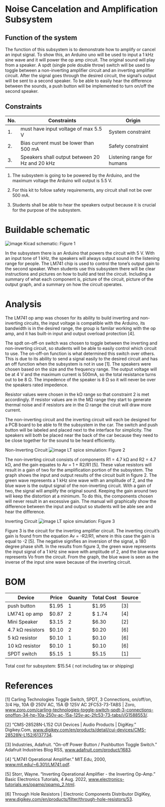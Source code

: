 # Noise Cancelation and Amplification Subsystem

## Function of the system
The function of this subsystem is to demonstrate how to amplify or cancel an input signal. To show this, an Arduino uno will be used to input a 1 kHz sine wave and it will power the op amp circuit. The original sound will play from a speaker. A spdt (single pole double throw) switch will be used to toggle between a non-inverting amplifier circuit and an inverting amplifier circuit. After the signal goes through the desired circuit, the signal’s output will be sent to a second speaker. To be able to easily hear the difference between the sounds, a push button will be implemented to turn on/off the second speaker.  

## Constraints
| No. | Constraints | Origin |
|-----|-------------|---------|
|1.   | must have input voltage of max 5.5 V | System constraint|
|2. | Bias current must be lower than 500 mA | Safety constraint|
|3. | Speakers shall output between 20 Hz and 20 kHz | Listening range for humans |

1.	The subsystem is going to be powered by the Arduino, and the maximum voltage the Arduino will output is 5.5 V.  

2.	For this kit to follow safety requirements, any circuit shall not be over 500 mA.

3.	Students shall be able to hear the speakers output because it is crucial for the purpose of the subsystem. 

# Buildable schematic

![image](https://github.com/abdoulm366/TTU-Capstone--Electrical-Class-Kit/assets/158213085/e5c88f2e-6473-499e-a9cd-9c09a2c15362)
Kicad schematic:  Figure 1 

 In the subsystem there is an Arduino that powers the circuit with 5 V. With an input tone of 1 kHz, the speakers will always output sound in the listening range for people. The LM741 chip is used to control the tone’s output gain to the second speaker. When students use this subsystem there will be clear instructions and pictures on how to build and test the circuit. Including a summary of what each component is, picture of the circuit, picture of the output graph, and a summary on how the circuit operates. 


# Analysis

The LM741 op amp was chosen for its ability to build inverting and non-inverting circuits, the input voltage is compatible with the Arduino, its bandwidth is in the desired range, the group is familar working with the op amp, and it has built-in input and output overload protection [4]. 

The spdt on-off-on switch was chosen to toggle between the inverting and non-inverting circuit, so students will be able to easily control which circuit to use. The on-off-on function is what determined this switch over others. This is due to its ability to send a signal easily to the desired circuit and has an off function when the subsystem is not in use [1]. The speakers were chosen based on the size and the frequency range. The output voltage will be at 4 V and the maximum current is 500mA, so the total resistance turns out to be 8 Ω. The impedence of the speaker is 8 Ω so it will never be over the speakers rated impedence. 

Resistor values were chosen in the kΩ range so that constraint 2 is met accordingly. If resistor values are in the MΩ range they start to generate thermal noise and if resistors are in the Ω range the ciruit will draw more current. 

The non-inverting circuit and the inverting circuit will each be designed for a PCB board to be able to fit the subsystem in the car. The switch and push button will be labeled and placed next to the interface for simplicity. The speakers will both be placed near the back of the car because they need to be close together for the sound to be heard efficiently. 


Non-Inverting Circuit 
![image](https://github.com/abdoulm366/TTU-Capstone--Electrical-Class-Kit/assets/158213085/89489be4-bf4c-4252-a41c-27bf90fb769f)
 LT spice simulation:  Figure 2 

The non-inverting circuit consists of components R1 = 4.7 kΩ and R2 = 4.7 kΩ, and the gain equates to Av = 1 + R2/R1 [5]. These value resistors will result in a gain of two for the amplification portion of the subsystem. The graph shows the input and output results of the circuit built in figure 2. The green wave represents a 1 kHz sine wave with an amplitude of 2, and the blue wave is the output signal of the non-inverting circuit. With a gain of two, the signal will amplify the original sound. Keeping the gain around two will keep the distortion at a minimum. To do this, the components chosen will never result in an excessive gain. The manual will graphically show the difference between the input and output so students will be able see and hear the difference. 


Inverting Circuit
![image](https://github.com/abdoulm366/TTU-Capstone--Electrical-Class-Kit/assets/158213085/64b64969-e337-400e-966e-d4a0c7dd9327)
 LT spice simulation:  Figure 3 

Figure 3 is the circuit for the inverting amplifier circuit. The inverting circuit’s gain is found from the equation Av = -R2/R1, where in this case the gain is equal to -2 [5]. The negative signifies an inversion of the signal, a 180 degree phase shift. In the results from figure 3, the green wave represents the input signal of a 1 kHz sine wave with amplitude of 2, and the blue wave represents Vo from the circuit. From the graph, the blue wave is seen as the inverse of the input sine wave because of the inverting circuit. 

# BOM
| Device | Price | Quanity | Total Cost | Source |
|--------|-------|---------|------------|--------|
| push button | $1.95 | 1 | $1.95 | [3] |
| LM741 op amp | $0.87 | 2 | $ 1.74 | [4]
| Mini Speaker | $3.15 | 2 | $6.30 | [2]
| 4.7 kΩ resistors | $0.10 | 2 | $0.20 | [6] |
| 5 kΩ resistor | $0.10 | 1 | $0.10 | [6] |
| 10 kΩ resistor | $0.10 | 1 | $0.10 | [6] |
| SPDT switch | $5.15 | 1 | $5.15 | [1] |
Total cost for subsystem: $15.54 ( not including tax or shipping)

# References 

[1] Carling Technologies Toggle Switch, SPDT, 3 Connections, on/off/on, 3/4 Hp, 10A @ 250V AC, 15A @ 125V AC 2FC53-73-TABS | Zoro, www.zoro.com/carling-technologies-toggle-switch-spdt-3-connections-onoffon-34-hp-10a-250v-ac-15a-125v-ac-2fc53-73-tabs/i/G1588553/. 

[2] “CMS-28528N-L152 CUI Devices | Audio Products | DigiKey.” Digikey.Com, www.digikey.com/en/products/detail/cui-devices/CMS-28528N-L152/6137734. 

[3] Industries, Adafruit. “On-off Power Button / Pushbutton Toggle Switch.” Adafruit Industries Blog RSS, www.adafruit.com/product/1683. 

[4] “LM741 Operational Amplifier.” MIT.Edu, 2000, www.mit.edu/~6.301/LM741.pdf. 

[5] Storr, Wayne. “Inverting Operational Amplifier - the Inverting Op-Amp.” Basic Electronics Tutorials, 4 Aug. 2022, www.electronics-tutorials.ws/opamp/opamp_2.html. 

[6] Through Hole Resistors | Electronic Components Distributor DigiKey, www.digikey.com/en/products/filter/through-hole-resistors/53.
